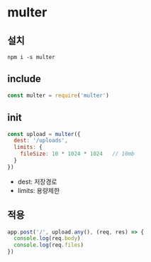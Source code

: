 # multer

## 설치
~~~
npm i -s multer
~~~

## include
~~~js
const multer = require('multer')
~~~

## init
~~~js
const upload = multer({
  dest: '/uploads',
  limits: {
    fileSize: 10 * 1024 * 1024   // 10mb
  }  
})
~~~
- dest: 저장경로
- limits: 용량제한

## 적용
~~~js
app.post('/', upload.any(), (req, res) => {
  console.log(req.body)
  console.log(req.files)
})
~~~
